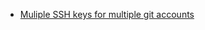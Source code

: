 - [Muliple SSH keys for multiple git accounts](https://gist.github.com/quocanhbk09/1f1540e0d55cee338848aa4e8f9a9516)
